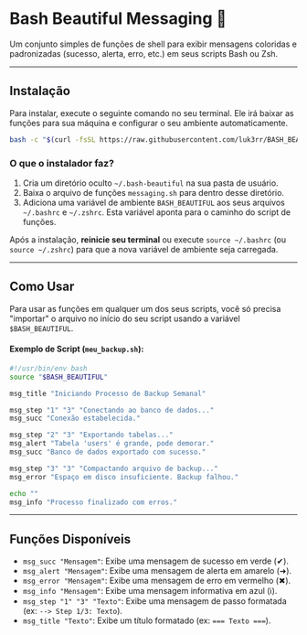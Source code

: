 # Bash Beautiful Messaging 🎨

Um conjunto simples de funções de shell para exibir mensagens coloridas e padronizadas (sucesso, alerta, erro, etc.) em seus scripts Bash ou Zsh.

---
## Instalação

Para instalar, execute o seguinte comando no seu terminal. Ele irá baixar as funções para sua máquina e configurar o seu ambiente automaticamente.

```bash
bash -c "$(curl -fsSL https://raw.githubusercontent.com/luk3rr/BASH_BEAUTIFUL/main/install.sh)"
```

### O que o instalador faz?
1.  Cria um diretório oculto `~/.bash-beautiful` na sua pasta de usuário.
2.  Baixa o arquivo de funções `messaging.sh` para dentro desse diretório.
3.  Adiciona uma variável de ambiente `BASH_BEAUTIFUL` aos seus arquivos `~/.bashrc` e `~/.zshrc`. Esta variável aponta para o caminho do script de funções.

Após a instalação, **reinicie seu terminal** ou execute `source ~/.bashrc` (ou `source ~/.zshrc`) para que a nova variável de ambiente seja carregada.

---
## Como Usar

Para usar as funções em qualquer um dos seus scripts, você só precisa "importar" o arquivo no início do seu script usando a variável `$BASH_BEAUTIFUL`.

#### Exemplo de Script (`meu_backup.sh`):

```bash
#!/usr/bin/env bash
source "$BASH_BEAUTIFUL"

msg_title "Iniciando Processo de Backup Semanal"

msg_step "1" "3" "Conectando ao banco de dados..."
msg_succ "Conexão estabelecida."

msg_step "2" "3" "Exportando tabelas..."
msg_alert "Tabela 'users' é grande, pode demorar."
msg_succ "Banco de dados exportado com sucesso."

msg_step "3" "3" "Compactando arquivo de backup..."
msg_error "Espaço em disco insuficiente. Backup falhou."

echo ""
msg_info "Processo finalizado com erros."
```

---
## Funções Disponíveis

* `msg_succ "Mensagem"`: Exibe uma mensagem de sucesso em verde (✔).
* `msg_alert "Mensagem"`: Exibe uma mensagem de alerta em amarelo (➜).
* `msg_error "Mensagem"`: Exibe uma mensagem de erro em vermelho (✖).
* `msg_info "Mensagem"`: Exibe uma mensagem informativa em azul (ℹ).
* `msg_step "1" "3" "Texto"`: Exibe uma mensagem de passo formatada (ex: `--> Step 1/3: Texto`).
* `msg_title "Texto"`: Exibe um título formatado (ex: `=== Texto ===`).